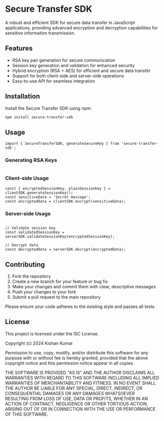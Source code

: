 # Secure Transfer SDK

A robust and efficient SDK for secure data transfer in JavaScript applications, providing advanced encryption and decryption capabilities for sensitive information transmission.

## Features

- RSA key pair generation for secure communication
- Session key generation and validation for enhanced security
- Hybrid encryption (RSA + AES) for efficient and secure data transfer
- Support for both client-side and server-side operations
- Easy-to-use API for seamless integration

## Installation

Install the Secure Transfer SDK using npm:

```bash
npm install secure-transfer-sdk
```

## Usage

```
import { SecureTransferSDK, generateSecureKey } from 'secure-transfer-sdk';
```


### Generating RSA Keys

```const { publicKey, privateKey } = generateSecureKey();
```

### Client-side Usage

```const clientSDK = new SecureTransferSDK({ key: publicKey });
const { encryptedSessionKey, plainSessionKey } = clientSDK.generateSessionKey();
const sensitiveData = 'Secret message';
const encryptedData = clientSDK.encrypt(sensitiveData);
```

### Server-side Usage

```const serverSDK = new SecureTransferSDK({ key: privateKey, isServer: true });

// Validate session key
const validatedSessionKey = serverSDK.validateSessionKey(encryptedSessionKey);

// Decrypt data
const decryptedData = serverSDK.decrypt(encryptedData);
```


## Contributing

1. Fork the repository
2. Create a new branch for your feature or bug fix
3. Make your changes and commit them with clear, descriptive messages
4. Push your changes to your fork
5. Submit a pull request to the main repository

Please ensure your code adheres to the existing style and passes all tests.


## License

This project is licensed under the ISC License.

Copyright (c) 2024 Kishan Kumar

Permission to use, copy, modify, and/or distribute this software for any purpose with or without fee is hereby granted, provided that the above copyright notice and this permission notice appear in all copies.

THE SOFTWARE IS PROVIDED "AS IS" AND THE AUTHOR DISCLAIMS ALL WARRANTIES WITH REGARD TO THIS SOFTWARE INCLUDING ALL IMPLIED WARRANTIES OF MERCHANTABILITY AND FITNESS. IN NO EVENT SHALL THE AUTHOR BE LIABLE FOR ANY SPECIAL, DIRECT, INDIRECT, OR CONSEQUENTIAL DAMAGES OR ANY DAMAGES WHATSOEVER RESULTING FROM LOSS OF USE, DATA OR PROFITS, WHETHER IN AN ACTION OF CONTRACT, NEGLIGENCE OR OTHER TORTIOUS ACTION, ARISING OUT OF OR IN CONNECTION WITH THE USE OR PERFORMANCE OF THIS SOFTWARE.


